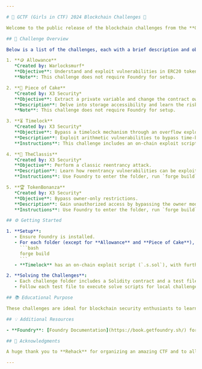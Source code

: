 ```yaml
---

# 🌟 GCTF (Girls in CTF) 2024 Blockchain Challenges 🌟

Welcome to the public release of the blockchain challenges from the **GCTF (Girls in CTF) 2024 24-hour CTF competition** held on **October 12th** exclusively for women! These challenges provide hands-on experience with essential smart contract vulnerabilities, showcasing X3 Security’s commitment to creating educational and engaging content.

## 🚀 Challenge Overview

Below is a list of the challenges, each with a brief description and objectives:

1. **🪙 Allowance**  
   *Created by: Warlocksmurf*  
   **Objective**: Understand and exploit vulnerabilities in ERC20 token allowance mechanisms.  
   **Note**: This challenge does not require Foundry for setup.

2. **🍰 Piece of Cake**  
   *Created by: X3 Security*  
   **Objective**: Extract a private variable and change the contract owner.  
   **Description**: Delve into storage accessibility and learn the risks of improper variable handling in smart contracts.  
   **Note**: This challenge does not require Foundry for setup.

3. **⏳ Timelock**  
   *Created by: X3 Security*  
   **Objective**: Bypass a timelock mechanism through an overflow exploit.  
   **Description**: Exploit arithmetic vulnerabilities to bypass time-based restrictions.  
   **Instructions**: This challenge includes an on-chain exploit script in Foundry (`.s.sol`). Instructions for running the exploit script are in the test file.

4. **🔄 TheClassis**  
   *Created by: X3 Security*  
   **Objective**: Perform a classic reentrancy attack.  
   **Description**: Learn how reentrancy vulnerabilities can be exploited to drain contract funds.  
   **Instructions**: Use Foundry to enter the folder, run `forge build`, and refer to the test file for local testing and exploitation instructions.

5. **🏆 TokenBonanza**  
   *Created by: X3 Security*  
   **Objective**: Bypass owner-only restrictions.  
   **Description**: Gain unauthorized access by bypassing the owner modifier, focusing on access control weaknesses.  
   **Instructions**: Use Foundry to enter the folder, run `forge build`, and follow instructions in the test file to run the local test script.

## ⚙️ Getting Started

1. **Setup**:  
   - Ensure Foundry is installed.
   - For each folder (except for **Allowance** and **Piece of Cake**), enter the challenge directory and run:
     ```bash
     forge build
     ```
   - **Timelock** has an on-chain exploit script (`.s.sol`), with further instructions in the test file.

2. **Solving the Challenges**:  
   - Each challenge folder includes a Solidity contract and a test file with instructions.
   - Follow each test file to execute solve scripts for local challenges.

## 📚 Educational Purpose

These challenges are ideal for blockchain security enthusiasts to learn and practice smart contract vulnerabilities, helping to raise awareness of critical security issues in decentralized applications.

## 💡 Additional Resources

- **Foundry**: [Foundry Documentation](https://book.getfoundry.sh/) for setup and commands.

## 🎉 Acknowledgments

A huge thank you to **Rehack** for organizing an amazing CTF and to all the **Overlords** for ensuring a smooth-sailing competition. We hope you enjoy exploring, learning, and hacking responsibly!

--- 
```

